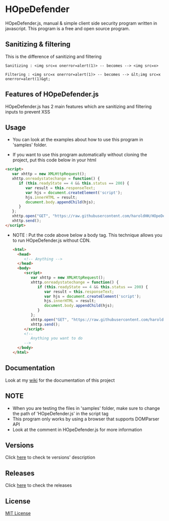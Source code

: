 # HOpeDefender

HOpeDefender.js, manual & simple client side security program written in javascript. This program is a free and open source program.

## Sanitizing & filtering

This is the difference of sanitizing and filtering

```text
Sanitizing : <img src=x onerror=alert(1)> -- becomes --> <img src=x>
```

```text
Filtering : <img src=x onerror=alert(1)> -- becomes --> &lt;img src=x onerror=alert(1)&gt;
```

## Features of HOpeDefender.js

   HOpeDefender.js has 2 main features which are sanitizing and filtering inputs to prevent XSS

## Usage

   * You can look at the examples about how to use this program in 'samples' folder.

   * If you want to use this program automatically without cloning the project, put this code below in your html

   ```html
   <script>
      var xhttp = new XMLHttpRequest();
      xhttp.onreadystatechange = function() {
         if (this.readyState == 4 && this.status == 200) {
            var result = this.responseText;
            var hjs = document.createElement('script');
            hjs.innerHTML = result;
            document.body.appendChild(hjs);
         }
      };
      xhttp.open("GET", "https://raw.githubusercontent.com/haroldHH/HOpeDefender/master/HOpeDefender.js");
      xhttp.send();
   </script>
   ```

   * NOTE : Put the code above below a body tag. This technique allows you to run HOpeDefender.js without CDN.
       
       ```html
       <html>
         <head>
            <!-- Anything -->
         </head>
         <body>
            <script>
               var xhttp = new XMLHttpRequest();
               xhttp.onreadystatechange = function() {
                  if (this.readyState == 4 && this.status == 200) {
                     var result = this.responseText;
                     var hjs = document.createElement('script');
                     hjs.innerHTML = result;
                     document.body.appendChild(hjs);
                  }
               };
               xhttp.open("GET", "https://raw.githubusercontent.com/haroldHH/HOpeDefender/master/HOpeDefender.js");
               xhttp.send();
            </script>
            <!--
               Anything you want to do
            -->
         </body>
       </html>
       ```

## Documentation

   Look at my [wiki](https://github.com/haroldHH/HOpeDefender/wiki) for the documentation of this project

## NOTE

   * When you are testing the files in 'samples' folder, make sure to change the path of 'HOpeDefender.js' in the script tag
   * This program only works by using a browser that supports DOMParser API
   * Look at the comment in HOpeDefender.js for more information

## Versions

   Click [here](https://github.com/haroldHH/HOpeDefender/blob/master/VERSIONS.md) to check te versions' description

## Releases

   Click [here](https://github.com/haroldHH/HOpeDefender/releases) to check the releases

## License

   [MIT License](https://github.com/haroldHH/HOpeDefender/blob/master/LICENSE.txt)
